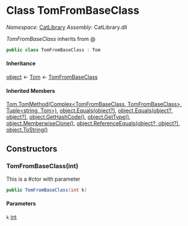 ﻿# Class TomFromBaseClass

_Namespace:_ [CatLibrary](CatLibrary.md)
_Assembly:_ CatLibrary.dll

*TomFromBaseClass* inherits from @

```csharp
public class TomFromBaseClass : Tom
```

#### Inheritance

[object](https://learn.microsoft.com/dotnet/api/system.object) ← 
[Tom](CatLibrary.Tom.md) ← 
[TomFromBaseClass](CatLibrary.TomFromBaseClass.md)

#### Inherited Members

[Tom.TomMethod(Complex<TomFromBaseClass, TomFromBaseClass>, Tuple<string, Tom>)](CatLibrary.Tom.md#CatLibrary.Tom.TomMethod(CatLibrary.Complex{CatLibrary.TomFromBaseClass,CatLibrary.TomFromBaseClass},System.Tuple{System.String,CatLibrary.Tom})), 
[object.Equals(object?)](https://learn.microsoft.com/dotnet/api/system.object.equals#system-object-equals(system-object)), 
[object.Equals(object?, object?)](https://learn.microsoft.com/dotnet/api/system.object.equals#system-object-equals(system-object-system-object)), 
[object.GetHashCode()](https://learn.microsoft.com/dotnet/api/system.object.gethashcode), 
[object.GetType()](https://learn.microsoft.com/dotnet/api/system.object.gettype), 
[object.MemberwiseClone()](https://learn.microsoft.com/dotnet/api/system.object.memberwiseclone), 
[object.ReferenceEquals(object?, object?)](https://learn.microsoft.com/dotnet/api/system.object.referenceequals), 
[object.ToString()](https://learn.microsoft.com/dotnet/api/system.object.tostring)

## Constructors

### TomFromBaseClass(int)

This is a #ctor with parameter

```csharp
public TomFromBaseClass(int k)
```

#### Parameters

`k` [int](https://learn.microsoft.com/dotnet/api/system.int32)



